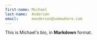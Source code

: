 ```yaml
---
first-name: Michael
last-name:  Anderson
email:      manderson@somewhere.com
---
```

This is Michael's bio, in **Markdown** format.
